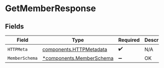 # GetMemberResponse


## Fields

| Field                                                               | Type                                                                | Required                                                            | Description                                                         |
| ------------------------------------------------------------------- | ------------------------------------------------------------------- | ------------------------------------------------------------------- | ------------------------------------------------------------------- |
| `HTTPMeta`                                                          | [components.HTTPMetadata](../../models/components/httpmetadata.md)  | :heavy_check_mark:                                                  | N/A                                                                 |
| `MemberSchema`                                                      | [*components.MemberSchema](../../models/components/memberschema.md) | :heavy_minus_sign:                                                  | OK                                                                  |